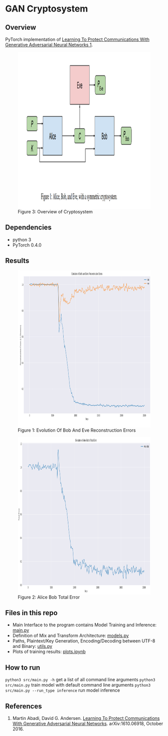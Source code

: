 # GAN Cryptosystem

## Overview
PyTorch implementation of [Learning To Protect Communications With Generative Adversarial Neural Networks 1](https://arxiv.org/pdf/1412.4183.pdf).

<figure>
<img src="assets/OverviewOfCryptosystem.png" height="500px" width="500px" align="center">
<figcaption> Figure 3: Overview of Cryptosystem </figcaption>
</figure>


## Dependencies
* python 3
* PyTorch 0.4.0

## Results
<figure>
<img src="assets/EvolutionOfBobAndEveReconstructionErrors.png" height="500px" width="500px" align="center">
<figcaption> Figure 1: Evolution Of Bob And Eve Reconstruction Errors</figcaption>
</figure>

<figure>
<img src="assets/AliceBobTotalError.png" height="500px" width="500px" align="center">
<figcaption> Figure 2: Alice Bob Total Error </figcaption>
</figure>

## Files in this repo
* Main Interface to the program contains Model Training and Inference: [main.py](src/main.py)
* Definition of Mix and Transform Architecture: [models.py](src/models.py)
* Paths, Plaintext/Key Generation, Encoding/Decoding between UTF-8 and Binary: [utils.py](src/utils.py)
* Plots of training results: [plots.ipynb](src/plots.ipynb)

## How to run
`python3 src/main.py -h` get a list of all command line arguments
`python3 src/main.py` train model with default command line arguments
`python3 src/main.py --run_type inference` run model inference


## References
1) Martin Abadi, David G. Andersen. [Learning To Protect Communications With Generative Adversarial Neural Networks](https://arxiv.org/pdf/1610.06918.pdf). arXiv:1610.06918, October 2016.
